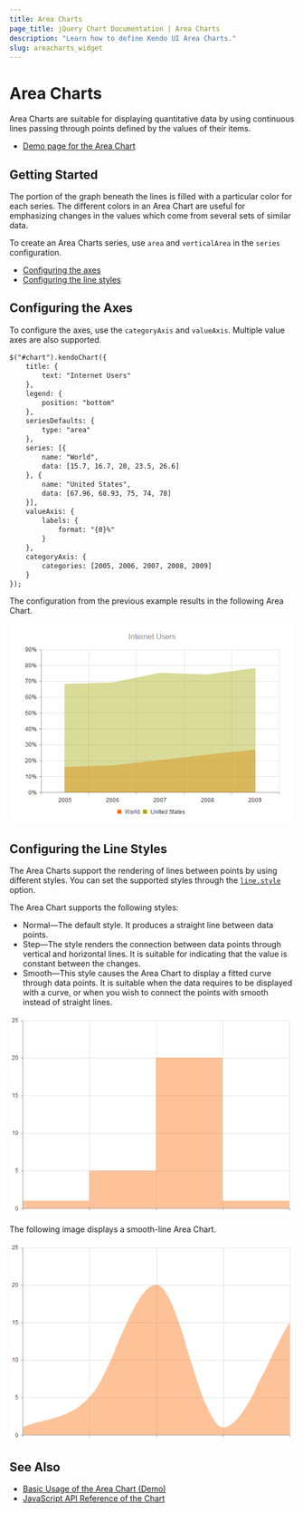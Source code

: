 ```yaml
---
title: Area Charts
page_title: jQuery Chart Documentation | Area Charts
description: "Learn how to define Kendo UI Area Charts."
slug: areacharts_widget
---
```


# Area Charts

Area Charts are suitable for displaying quantitative data by using continuous lines passing through points defined by the values of their items.

* [Demo page for the Area Chart](https://demos.telerik.com/kendo-ui/area-charts/index)

## Getting Started

The portion of the graph beneath the lines is filled with a particular color for each series. The different colors in an Area Chart are useful for emphasizing changes in the values which come from several sets of similar data.

To create an Area Charts series, use `area` and `verticalArea` in the `series` configuration.

* [Configuring the axes](#configuring-the-axes)
* [Configuring the line styles](#configuring-the-line-styles)

## Configuring the Axes

To configure the axes, use the `categoryAxis` and `valueAxis`. Multiple value axes are also supported.

    $("#chart").kendoChart({
        title: {
            text: "Internet Users"
        },
        legend: {
            position: "bottom"
        },
        seriesDefaults: {
            type: "area"
        },
        series: [{
            name: "World",
            data: [15.7, 16.7, 20, 23.5, 26.6]
        }, {
            name: "United States",
            data: [67.96, 68.93, 75, 74, 78]
        }],
        valueAxis: {
            labels: {
                format: "{0}%"
            }
        },
        categoryAxis: {
            categories: [2005, 2006, 2007, 2008, 2009]
        }
    });


The configuration from the previous example results in the following Area Chart.

![Kendo UI for jQuery A sample Area Chart](chart-area.png)

## Configuring the Line Styles

The Area Charts support the rendering of lines between points by using different styles. You can set the supported styles through the [`line.style`](/api/javascript/dataviz/ui/chart/configuration/series.line#series.line.style) option.

The Area Chart supports the following styles:

* Normal&mdash;The default style. It produces a straight line between data points.
* Step&mdash;The style renders the connection between data points through vertical and horizontal lines. It is suitable for indicating that the value is constant between the changes.
* Smooth&mdash;This style causes the Area Chart to display a fitted curve through data points. It is suitable when the data requires to be displayed with a curve, or when you wish to connect the points with smooth instead of straight lines.

![Kendo UI for jQuery A step-line Area Chart](chart-step-area.png)

The following image displays a smooth-line Area Chart.

![Kendo UI for jQuery A smooth-line Area Chart](chart-smooth-area.png)

## See Also

* [Basic Usage of the Area Chart (Demo)](https://demos.telerik.com/kendo-ui/area-charts/index)
* [JavaScript API Reference of the Chart](/api/javascript/dataviz/ui/chart)
